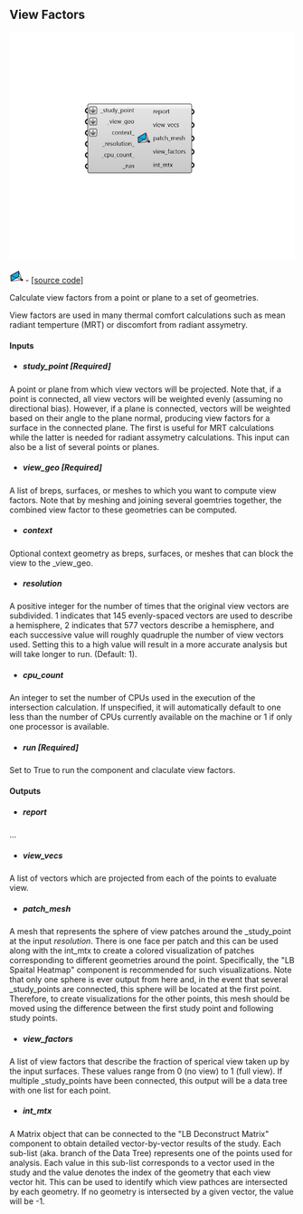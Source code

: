 ## View Factors

![](../../images/components/View_Factors.png)

![](../../images/icons/View_Factors.png) - [[source code]](https://github.com/ladybug-tools/ladybug-grasshopper/blob/master/ladybug_grasshopper/src//LB%20View%20Factors.py)


Calculate view factors from a point or plane to a set of geometries. 

View factors are used in many thermal comfort calculations such as mean radiant temperture (MRT) or discomfort from radiant assymetry.  



#### Inputs
* ##### study_point [Required]
A point or plane from which view vectors will be projected. Note that, if a point is connected, all view vectors will be weighted evenly (assuming no directional bias). However, if a plane is connected, vectors will be weighted based on their angle to the plane normal, producing view factors for a surface in the connected plane. The first is useful for MRT calculations while the latter is needed for radiant assymetry calculations. This input can also be a list of several points or planes. 
* ##### view_geo [Required]
A list of breps, surfaces, or meshes to which you want to compute view factors. Note that by meshing and joining several goemtries together, the combined view factor to these geometries can be computed. 
* ##### context 
Optional context geometry as breps, surfaces, or meshes that can block the view to the _view_geo. 
* ##### resolution 
A positive integer for the number of times that the original view vectors are subdivided. 1 indicates that 145 evenly-spaced vectors are used to describe a hemisphere, 2 indicates that 577 vectors describe a hemisphere, and each successive value will roughly quadruple the number of view vectors used. Setting this to a high value will result in a more accurate analysis but will take longer to run. (Default: 1). 
* ##### cpu_count 
An integer to set the number of CPUs used in the execution of the intersection calculation. If unspecified, it will automatically default to one less than the number of CPUs currently available on the machine or 1 if only one processor is available. 
* ##### run [Required]
Set to True to run the component and claculate view factors. 

#### Outputs
* ##### report
... 
* ##### view_vecs
A list of vectors which are projected from each of the points to evaluate view. 
* ##### patch_mesh
A mesh that represents the sphere of view patches around the _study_point at the input _resolution_. There is one face per patch and this can be used along with the int_mtx to create a colored visualization of patches corresponding to different geometries around the point. Specifically, the "LB Spaital Heatmap" component is recommended for such visualizations. Note that only one sphere is ever output from here and, in the event that several _study_points are connected, this sphere will be located at the first point. Therefore, to create visualizations for the other points, this mesh should be moved using the difference between the first study point and following study points. 
* ##### view_factors
A list of view factors that describe the fraction of sperical view taken up by the input surfaces.  These values range from 0 (no view) to 1 (full view).  If multiple _study_points have been connected, this output will be a data tree with one list for each point. 
* ##### int_mtx
A Matrix object that can be connected to the "LB Deconstruct Matrix" component to obtain detailed vector-by-vector results of the study. Each sub-list (aka. branch of the Data Tree) represents one of the points used for analysis. Each value in this sub-list corresponds to a vector used in the study and the value denotes the index of the geometry that each view vector hit. This can be used to identify which view pathces are intersected by each geometry. If no geometry is intersected by a given vector, the value will be -1. 